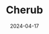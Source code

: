 ---  
layout: startup_page  
title: "Cherub"  
id: "investwithcherub.com"  
permalink: "/cherubinvestwithcherub.com04172024/"  
website: "https://www.investwithcherub.com/"  
funding_round: ""  
funding_amount: "$1.25M"  
investors: "Alli Webb, Morgan DeBaun, and others"  
about: "Cherub is a marketplace connecting angel investors with entrepreneurs. It uses a membership model, offering startups directory listings and analytics, while providing investors with tailored deal flow and networking opportunities. The platform emphasizes a social and personal approach to investing, differentiating itself from other platforms like AngelList."  
markets: "Fintech, Financial Services, Professional Networking, Marketplace"  
hq: "Burbank, California, United States"  
founded_year: "2023"  
linkedin: "https://www.linkedin.com/company/investwithcherub"  
twitter: ""  
instagram: ""  
facebook: ""  
crunchbase: "https://www.crunchbase.com/organization/cherub-ab28"  
pitchbook: "https://pitchbook.com/profiles/company/551736-82"  

date_display: "17-Apr-2024"  
date: "2024-04-17"

# SEO Optimization  
meta_title: "Cherub -  Funding ($1.25M)"  
meta_description: "Cherub, Cherub is a marketplace connecting angel investors with entrepreneurs. It uses a membership model, offering startups directory listings and analytics,..."  
meta_keywords: "Cherub, Fintech, Financial Services, Professional Networking, Marketplace,  funding"  
canonical_url: "https://startup.projectstartups.com/cherubinvestwithcherub.com04172024/"  
---